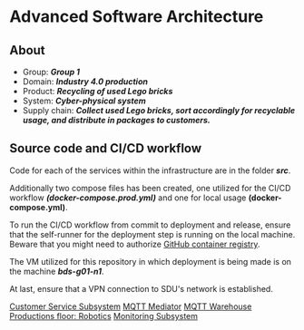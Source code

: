 # Advanced Software Architecture

## About

- Group: **_Group 1_**
- Domain: **_Industry 4.0 production_**
- Product: **_Recycling of used Lego bricks_**
- System: **_Cyber-physical system_**
- Supply chain: **_Collect used Lego bricks, sort accordingly for recyclable usage, and distribute in packages to customers._**

## Source code and CI/CD workflow

Code for each of the services within the infrastructure are in the folder **_src_**.

Additionally two compose files has been created, one utilized for the CI/CD workflow **_(docker-compose.prod.yml)_** and one for local usage **(docker-compose.yml)**.

To run the CI/CD workflow from commit to deployment and release, ensure that the self-runner for the deployment step is running on the local machine. Beware that you might need to authorize [GitHub container registry](https://www.andrewhoog.com/post/authorizing-github-container-registry/).

The VM utilized for this repository in which deployment is being made is on the machine **_bds-g01-n1_**.

At last, ensure that a VPN connection to SDU's network is established.

[Customer Service Subsystem](src/CustomerService/)
[MQTT Mediator](src/MQTTMediator/)
[MQTT Warehouse](src/MQTTWarehouse/)
[Productions floor: Robotics](src/ProductionFloor/Robotics/)
[Monitoring Subsystem](src/MonitoringSystem/)
